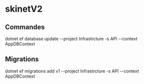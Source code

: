# skinetV2 


## Commandes
dotnet ef database update --project Infrastrcture -s API --context AppDBContext

## Migrations
dotnet ef migrations add v1 --project Infrastrcture -s API --context AppDBContext
